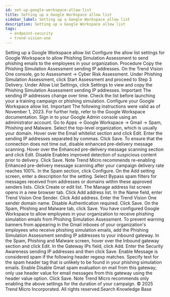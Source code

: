 ```yaml
---
id: set-up-google-workspace-allow-list
title: Setting up a Google Workspace allow list
sidebar_label: Setting up a Google Workspace allow list
description: Setting up a Google Workspace allow list
tags:
  - endpoint-security
  - trend-vision-one
---
```


 Setting up a Google Workspace allow list Configure the allow list settings for Google Workspace to allow Phishing Simulation Assessment to send phishing emails to the employees in your organization. Procedure Copy the Phishing Simulation Assessment sending IP addresses. On the Trend Vision One console, go to Assessment → Cyber Risk Assessment. Under Phishing Simulation Assessment, click Start Assessment and proceed to Step 3 Delivery. Under Allow List Settings, click Settings to view and copy the Phishing Simulation Assessment sending IP addresses. Important The sending IP addresses change over time. Check the list before launching your a training campaign or phishing simulation. Configure your Google Workspace allow list. Important The following instructions were valid as of November 1, 2023. For further help, refer to the Google Workspace documentation. Sign in to your Google Admin console using an administrator account. Go to Apps → Google Workspace → Gmail → Spam, Phishing and Malware. Select the top-level organization, which is usually your domain. Hover over the Email whitelist section and click Edit. Enter the sending IP addresses separated by commas. Click Save. To ensure that the connection does not time out, disable enhanced pre-delivery message scanning. Hover over the Enhanced pre-delivery message scanning section and click Edit. Disable Enables improved detection of suspicious content prior to delivery. Click Save. Note Trend Micro recommends re-enabling Enhanced pre-delivery message scanning after your campaign delivery rate reaches 100%. In the Spam section, click Configure. On the Add setting screen, enter a description for the setting. Select Bypass spam filters for messages received from addresses or domains within these approved senders lists. Click Create or edit list. The Manage address list screen opens in a new browser tab. Click Add address list. In the Name field, enter Trend Vision One Sender. Click Add address. Enter the Trend Vision One sender domain name. Disable Authentication required. Click Save. On the Spam, Phishing and Malware tab, click Save. You have configured Google Workspace to allow employees in your organization to receive phishing simulation emails from Phishing Simulation Assessment. To prevent warning banners from appearing in the Gmail inboxes of your organization's employees who receive phishing simulation emails, add the Phishing Simulation Assessment sending IP addresses to your inbound gateway. In the Spam, Phishing and Malware screen, hover over the Inbound gateway section and click Edit. In the Gateway IPs field, click Add. Enter the Security Awareness sending IP addresses and then click Save. Enable Message is considered spam if the following header regexp matches. Specify text for the spam header tag that is unlikely to be found in your phishing simulation emails. Enable Disable Gmail spam evaluation on mail from this gateway; only use header value for email messages from this gateway using the header value option. Click Save. Note Trend Micro recommends only enabling the above settings for the duration of your campaign. © 2025 Trend Micro Incorporated. All rights reserved.Search Knowledge Base